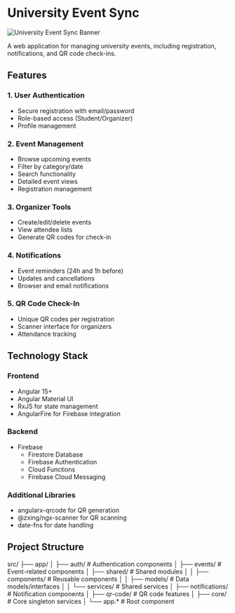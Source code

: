 # University Event Sync

![University Event Sync Banner](https://via.placeholder.com/800x200?text=University+Event+Sync) <!-- Replace with actual banner -->

A web application for managing university events, including registration, notifications, and QR code check-ins.

## Features

### 1. User Authentication
- Secure registration with email/password
- Role-based access (Student/Organizer)
- Profile management

### 2. Event Management
- Browse upcoming events
- Filter by category/date
- Search functionality
- Detailed event views
- Registration management

### 3. Organizer Tools
- Create/edit/delete events
- View attendee lists
- Generate QR codes for check-in

### 4. Notifications
- Event reminders (24h and 1h before)
- Updates and cancellations
- Browser and email notifications

### 5. QR Code Check-In
- Unique QR codes per registration
- Scanner interface for organizers
- Attendance tracking

## Technology Stack

### Frontend
- Angular 15+
- Angular Material UI
- RxJS for state management
- AngularFire for Firebase integration

### Backend
- Firebase 
  - Firestore Database
  - Firebase Authentication
  - Cloud Functions
  - Firebase Cloud Messaging


### Additional Libraries
- angularx-qrcode for QR generation
- @zxing/ngx-scanner for QR scanning
- date-fns for date handling

## Project Structure
src/
├── app/
│ ├── auth/ # Authentication components
│ ├── events/ # Event-related components
│ ├── shared/ # Shared modules
│ │ ├── components/ # Reusable components
│ │ ├── models/ # Data models/interfaces
│ │ └── services/ # Shared services
│ ├── notifications/ # Notification components
│ ├── qr-code/ # QR code features
│ ├── core/ # Core singleton services
│ └── app.* # Root component